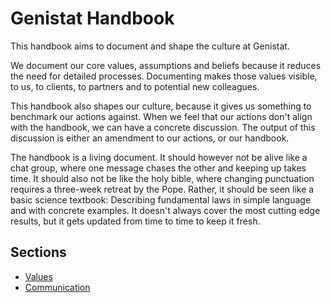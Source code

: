 # Genistat Handbook

This handbook aims to document and shape the culture at Genistat. 

We document our core values, assumptions and beliefs because it reduces the need for detailed processes.
Documenting makes those values visible, to us, to clients, to partners and to potential new colleagues.

This handbook also shapes our culture, because it gives us something to benchmark our actions against.
When we feel that our actions don't align with the handbook, we can have a concrete discussion.
The output of this discussion is either an amendment to our actions, or our handbook.

The handbook is a living document. 
It should however not be alive like a chat group, where one message chases the other and keeping up takes time.
It should also not be like the holy bible, where changing punctuation requires a three-week retreat by the Pope.
Rather, it should be seen like a basic science textbook: Describing fundamental laws in simple language and with concrete examples.
It doesn't always cover the most cutting edge results, but it gets updated from time to time to keep it fresh. 

## Sections

* [Values](values.md)
* [Communication](communication.md)
